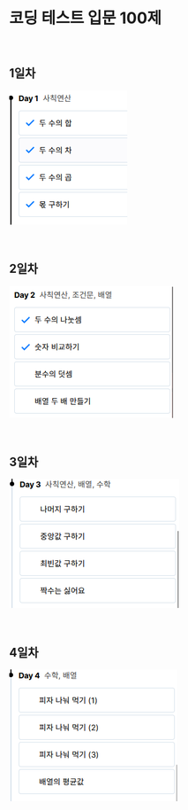 # 코딩 테스트 입문 100제

<br>

## 1일차
![코딩테스트 입문 1일차.png](../../BookStudy/img/코딩테스트%20입문%201일차.png)

<br>

## 2일차
![코딩테스트 입문 2일차.png](../../BookStudy/img/코딩테스트%20입문%202일차.png)

<br>

## 3일차
![코딩테스트 입문 3일차.png](../../BookStudy/img/코딩테스트%20입문%203일차.png)

<br>

## 4일차
![코딩테스트 입문 4일차.png](../../BookStudy/img/코딩테스트%20입문%204일차.png)